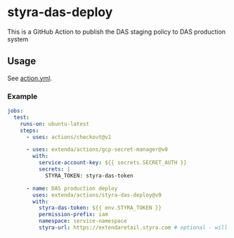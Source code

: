 # styra-das-deploy

This is a GitHub Action to publish the DAS staging policy to DAS production system

## Usage

See [action.yml](action.yml).

### Example

```yaml
jobs:
  test:
    runs-on: ubuntu-latest
    steps:
      - uses: actions/checkout@v1

      - uses: extenda/actions/gcp-secret-manager@v0
        with:
          service-account-key: ${{ secrets.SECRET_AUTH }}
          secrets: |
            STYRA_TOKEN: styra-das-token

      - name: DAS production deploy
        uses: extenda/actions/styra-das-deploy@v0
        with:
          styra-das-token: ${{ env.STYRA_TOKEN }}
          permission-prefix: iam
          namespace: service-namespace
          styra-url: https://extendaretail.styra.com # optional - will default to extendaretail
```
